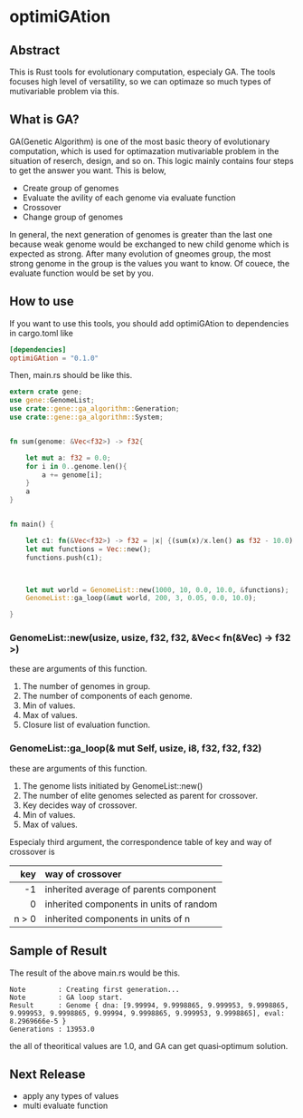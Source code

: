 # optimiGAtion

## Abstract

This is Rust tools for evolutionary computation, especialy GA. The tools focuses high level of versatility, so we can optimaze so much types of mutivariable problem via this.

## What is GA?

GA(Genetic Algorithm) is one of the most basic theory of evolutionary computation, which is used for optimazation mutivariable problem in the situation of reserch, design, and so on. This logic mainly contains four steps to get the answer you want. This is below,

- Create group of genomes
- Evaluate the avility of each genome via evaluate function
- Crossover
- Change group of genomes

In general, the next generation of genomes is greater than the last one because weak genome would be exchanged to new child genome which is expected as strong. After many evolution of gneomes group, the most strong genome in the group is the values you want to know. Of couece, the evaluate function would be set by you.

## How to use

If you want to use this tools, you should add optimiGAtion to dependencies in cargo.toml like

```Cargo.toml
[dependencies]
optimiGAtion = "0.1.0"
```

Then, main.rs should be like this.

```main.rs
extern crate gene;
use gene::GenomeList;
use crate::gene::ga_algorithm::Generation;
use crate::gene::ga_algorithm::System;


fn sum(genome: &Vec<f32>) -> f32{

    let mut a: f32 = 0.0;
    for i in 0..genome.len(){
        a += genome[i];
    }
    a
}


fn main() {

    let c1: fn(&Vec<f32>) -> f32 = |x| {(sum(x)/x.len() as f32 - 10.0).abs()};
    let mut functions = Vec::new();
    functions.push(c1);



    let mut world = GenomeList::new(1000, 10, 0.0, 10.0, &functions);               // initiating group of genome.
    GenomeList::ga_loop(&mut world, 200, 3, 0.05, 0.0, 10.0);                       // starting GA loop.

}
```

### GenomeList::new(usize, usize, f32, f32, &Vec< fn(&Vec) -> f32 >)

  these are arguments of this function.

1. The number of genomes in group.
2. The number of components of each genome.
3. Min of values.
4. Max of values.
5. Closure list of evaluation function.

### GenomeList::ga_loop(& mut Self, usize, i8, f32, f32, f32)

  these are arguments of this function.

1. The genome lists initiated by GenomeList::new()
2. The number of elite genomes selected as parent for crossover.
3. Key decides way of crossover.
4. Min of values.
5. Max of values.

Especialy third argument, the correspondence table of key and way of crossover is

|   key | way of crossover                        |
| ----: | :-------------------------------------- |
|    -1 | inherited average of parents component  |
|     0 | inherited components in units of random |
| n > 0 | inherited components in units of n      |

## Sample of Result

The result of the above main.rs would be this.

```
Note        : Creating first generation...
Note        : GA loop start.
Result      : Genome { dna: [9.99994, 9.9998865, 9.999953, 9.9998865, 9.999953, 9.9998865, 9.99994, 9.9998865, 9.999953, 9.9998865], eval: 8.2969666e-5 }
Generations : 13953.0
```

the all of theoritical values are 1.0, and GA can get quasi‐optimum solution.

## Next Release

- apply any types of values
- multi evaluate function
